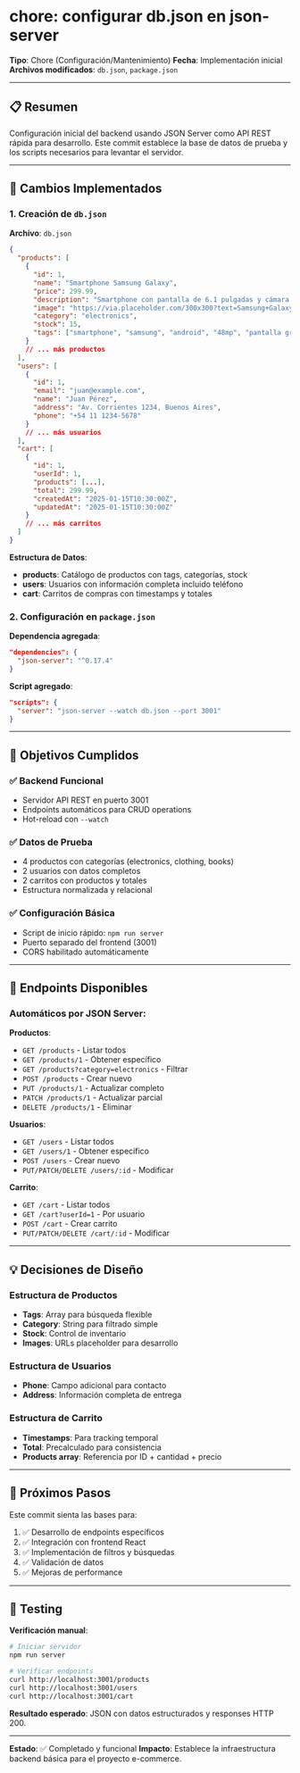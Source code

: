 # chore: configurar db.json en json-server

**Tipo**: Chore (Configuración/Mantenimiento)
**Fecha**: Implementación inicial
**Archivos modificados**: `db.json`, `package.json`

---

## 📋 Resumen

Configuración inicial del backend usando JSON Server como API REST rápida para desarrollo. Este commit establece la base de datos de prueba y los scripts necesarios para levantar el servidor.

---

## 🔧 Cambios Implementados

### 1. Creación de `db.json`

**Archivo**: `db.json`

```json
{
  "products": [
    {
      "id": 1,
      "name": "Smartphone Samsung Galaxy",
      "price": 299.99,
      "description": "Smartphone con pantalla de 6.1 pulgadas y cámara de 48MP",
      "image": "https://via.placeholder.com/300x300?text=Samsung+Galaxy",
      "category": "electronics",
      "stock": 15,
      "tags": ["smartphone", "samsung", "android", "48mp", "pantalla grande"]
    }
    // ... más productos
  ],
  "users": [
    {
      "id": 1,
      "email": "juan@example.com",
      "name": "Juan Pérez",
      "address": "Av. Corrientes 1234, Buenos Aires",
      "phone": "+54 11 1234-5678"
    }
    // ... más usuarios
  ],
  "cart": [
    {
      "id": 1,
      "userId": 1,
      "products": [...],
      "total": 299.99,
      "createdAt": "2025-01-15T10:30:00Z",
      "updatedAt": "2025-01-15T10:30:00Z"
    }
    // ... más carritos
  ]
}
```

**Estructura de Datos**:
- **products**: Catálogo de productos con tags, categorías, stock
- **users**: Usuarios con información completa incluido teléfono
- **cart**: Carritos de compras con timestamps y totales

### 2. Configuración en `package.json`

**Dependencia agregada**:
```json
"dependencies": {
  "json-server": "^0.17.4"
}
```

**Script agregado**:
```json
"scripts": {
  "server": "json-server --watch db.json --port 3001"
}
```

---

## 🎯 Objetivos Cumplidos

### ✅ Backend Funcional
- Servidor API REST en puerto 3001
- Endpoints automáticos para CRUD operations
- Hot-reload con `--watch`

### ✅ Datos de Prueba
- 4 productos con categorías (electronics, clothing, books)
- 2 usuarios con datos completos
- 2 carritos con productos y totales
- Estructura normalizada y relacional

### ✅ Configuración Básica
- Script de inicio rápido: `npm run server`
- Puerto separado del frontend (3001)
- CORS habilitado automáticamente

---

## 🚀 Endpoints Disponibles

### Automáticos por JSON Server:

**Productos**:
- `GET /products` - Listar todos
- `GET /products/1` - Obtener específico
- `GET /products?category=electronics` - Filtrar
- `POST /products` - Crear nuevo
- `PUT /products/1` - Actualizar completo
- `PATCH /products/1` - Actualizar parcial
- `DELETE /products/1` - Eliminar

**Usuarios**:
- `GET /users` - Listar todos
- `GET /users/1` - Obtener específico
- `POST /users` - Crear nuevo
- `PUT/PATCH/DELETE /users/:id` - Modificar

**Carrito**:
- `GET /cart` - Listar todos
- `GET /cart?userId=1` - Por usuario
- `POST /cart` - Crear carrito
- `PUT/PATCH/DELETE /cart/:id` - Modificar

---

## 💡 Decisiones de Diseño

### Estructura de Productos
- **Tags**: Array para búsqueda flexible
- **Category**: String para filtrado simple
- **Stock**: Control de inventario
- **Images**: URLs placeholder para desarrollo

### Estructura de Usuarios
- **Phone**: Campo adicional para contacto
- **Address**: Información completa de entrega

### Estructura de Carrito
- **Timestamps**: Para tracking temporal
- **Total**: Precalculado para consistencia
- **Products array**: Referencia por ID + cantidad + precio

---

## 🔄 Próximos Pasos

Este commit sienta las bases para:
1. ✅ Desarrollo de endpoints específicos
2. ✅ Integración con frontend React
3. ✅ Implementación de filtros y búsquedas
4. ✅ Validación de datos
5. ✅ Mejoras de performance

---

## 🧪 Testing

**Verificación manual**:
```bash
# Iniciar servidor
npm run server

# Verificar endpoints
curl http://localhost:3001/products
curl http://localhost:3001/users
curl http://localhost:3001/cart
```

**Resultado esperado**: JSON con datos estructurados y responses HTTP 200.

---

**Estado**: ✅ Completado y funcional
**Impacto**: Establece la infraestructura backend básica para el proyecto e-commerce.
